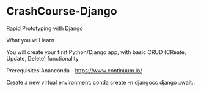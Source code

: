 # CrashCourse-Django
Rapid Prototyping with Django


What you will learn

You will create your first Python/Django app, with basic CRUD (CReate, Update, Delete) functionality


Prerequisites
Ananconda - https://www.continuum.io/


Create a new virtual environment:
conda create -n djangocc django
::wait::



